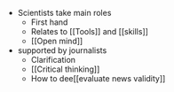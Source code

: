 - Scientists take main roles
	- First hand
	- Relates to [[Tools]] and [[skills]]
	- [[Open mind]]
- supported by journalists
	- Clarification
	- [[Critical thinking]]
	- How to dee[[evaluate news validity]]